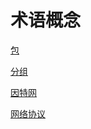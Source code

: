 # 术语概念

[包](Network_Package.md)

[分组](Network_分组.md)

[因特网](What_Is_Internet.md)

[网络协议](Network_Protocol.md)